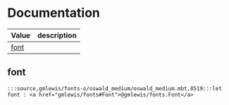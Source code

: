 # Documentation
|Value|description|
|---|---|
|[font](#font)||

## font

```moonbit
:::source,gmlewis/fonts-o/oswald_medium/oswald_medium.mbt,8519:::let font : <a href="gmlewis/fonts#Font">@gmlewis/fonts.Font</a>
```

